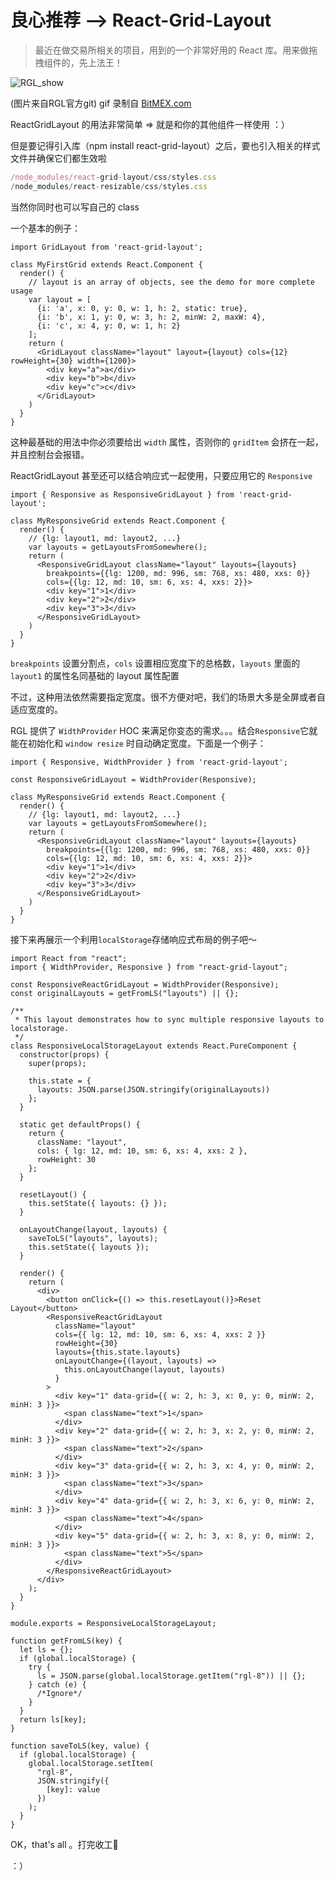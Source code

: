 # 良心推荐 --> React-Grid-Layout

> 最近在做交易所相关的项目，用到的一个非常好用的 React 库。用来做拖拽组件的，先上法王！

![RGL_show](/Users/yuartian/Downloads/RGL_show.gif)

(图片来自RGL官方git) gif 录制自 [BitMEX.com](https://www.bitmex.com/)

ReactGridLayout 的用法非常简单 => 就是和你的其他组件一样使用 ：）

但是要记得引入库（npm install react-grid-layout）之后，要也引入相关的样式文件并确保它们都生效啦

```javascript
/node_modules/react-grid-layout/css/styles.css
/node_modules/react-resizable/css/styles.css
```

当然你同时也可以写自己的 class

一个基本的例子：

```react
import GridLayout from 'react-grid-layout';

class MyFirstGrid extends React.Component {
  render() {
    // layout is an array of objects, see the demo for more complete usage
    var layout = [
      {i: 'a', x: 0, y: 0, w: 1, h: 2, static: true},
      {i: 'b', x: 1, y: 0, w: 3, h: 2, minW: 2, maxW: 4},
      {i: 'c', x: 4, y: 0, w: 1, h: 2}
    ];
    return (
      <GridLayout className="layout" layout={layout} cols={12} rowHeight={30} width={1200}>
        <div key="a">a</div>
        <div key="b">b</div>
        <div key="c">c</div>
      </GridLayout>
    )
  }
}
```

这种最基础的用法中你必须要给出 `width` 属性，否则你的 `gridItem` 会挤在一起， 并且控制台会报错。

ReactGridLayout 甚至还可以结合响应式一起使用，只要应用它的 `Responsive` 

```react
import { Responsive as ResponsiveGridLayout } from 'react-grid-layout';

class MyResponsiveGrid extends React.Component {
  render() {
    // {lg: layout1, md: layout2, ...}
    var layouts = getLayoutsFromSomewhere();
    return (
      <ResponsiveGridLayout className="layout" layouts={layouts}
        breakpoints={{lg: 1200, md: 996, sm: 768, xs: 480, xxs: 0}}
        cols={{lg: 12, md: 10, sm: 6, xs: 4, xxs: 2}}>
        <div key="1">1</div>
        <div key="2">2</div>
        <div key="3">3</div>
      </ResponsiveGridLayout>
    )
  }
}
```



`breakpoints` 设置分割点，`cols` 设置相应宽度下的总格数，`layouts` 里面的 `layout1` 的属性名同基础的 layout 属性配置

不过，这种用法依然需要指定宽度。很不方便对吧，我们的场景大多是全屏或者自适应宽度的。

RGL 提供了 `WidthProvider` HOC 来满足你变态的需求。。。结合`Responsive`它就能在初始化和 `window resize` 时自动确定宽度。下面是一个例子：

```react
import { Responsive, WidthProvider } from 'react-grid-layout';

const ResponsiveGridLayout = WidthProvider(Responsive);

class MyResponsiveGrid extends React.Component {
  render() {
    // {lg: layout1, md: layout2, ...}
    var layouts = getLayoutsFromSomewhere();
    return (
      <ResponsiveGridLayout className="layout" layouts={layouts}
        breakpoints={{lg: 1200, md: 996, sm: 768, xs: 480, xxs: 0}}
        cols={{lg: 12, md: 10, sm: 6, xs: 4, xxs: 2}}>
        <div key="1">1</div>
        <div key="2">2</div>
        <div key="3">3</div>
      </ResponsiveGridLayout>
    )
  }
}
```

接下来再展示一个利用`localStorage`存储响应式布局的例子吧～

```react
import React from "react";
import { WidthProvider, Responsive } from "react-grid-layout";

const ResponsiveReactGridLayout = WidthProvider(Responsive);
const originalLayouts = getFromLS("layouts") || {};

/**
 * This layout demonstrates how to sync multiple responsive layouts to localstorage.
 */
class ResponsiveLocalStorageLayout extends React.PureComponent {
  constructor(props) {
    super(props);

    this.state = {
      layouts: JSON.parse(JSON.stringify(originalLayouts))
    };
  }

  static get defaultProps() {
    return {
      className: "layout",
      cols: { lg: 12, md: 10, sm: 6, xs: 4, xxs: 2 },
      rowHeight: 30
    };
  }

  resetLayout() {
    this.setState({ layouts: {} });
  }

  onLayoutChange(layout, layouts) {
    saveToLS("layouts", layouts);
    this.setState({ layouts });
  }

  render() {
    return (
      <div>
        <button onClick={() => this.resetLayout()}>Reset Layout</button>
        <ResponsiveReactGridLayout
          className="layout"
          cols={{ lg: 12, md: 10, sm: 6, xs: 4, xxs: 2 }}
          rowHeight={30}
          layouts={this.state.layouts}
          onLayoutChange={(layout, layouts) =>
            this.onLayoutChange(layout, layouts)
          }
        >
          <div key="1" data-grid={{ w: 2, h: 3, x: 0, y: 0, minW: 2, minH: 3 }}>
            <span className="text">1</span>
          </div>
          <div key="2" data-grid={{ w: 2, h: 3, x: 2, y: 0, minW: 2, minH: 3 }}>
            <span className="text">2</span>
          </div>
          <div key="3" data-grid={{ w: 2, h: 3, x: 4, y: 0, minW: 2, minH: 3 }}>
            <span className="text">3</span>
          </div>
          <div key="4" data-grid={{ w: 2, h: 3, x: 6, y: 0, minW: 2, minH: 3 }}>
            <span className="text">4</span>
          </div>
          <div key="5" data-grid={{ w: 2, h: 3, x: 8, y: 0, minW: 2, minH: 3 }}>
            <span className="text">5</span>
          </div>
        </ResponsiveReactGridLayout>
      </div>
    );
  }
}

module.exports = ResponsiveLocalStorageLayout;

function getFromLS(key) {
  let ls = {};
  if (global.localStorage) {
    try {
      ls = JSON.parse(global.localStorage.getItem("rgl-8")) || {};
    } catch (e) {
      /*Ignore*/
    }
  }
  return ls[key];
}

function saveToLS(key, value) {
  if (global.localStorage) {
    global.localStorage.setItem(
      "rgl-8",
      JSON.stringify({
        [key]: value
      })
    );
  }
}
```

OK，that's all 。打完收工👋 

：）

